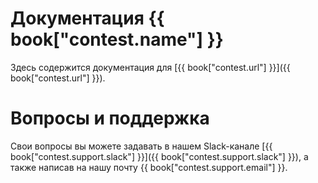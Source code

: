 # Документация {{ book["contest.name"] }}
Здесь содержится документация для [{{ book["contest.url"] }}]({{ book["contest.url"] }}).

# Вопросы и поддержка
Свои вопросы вы можете задавать в нашем Slack-канале [{{ book["contest.support.slack"] }}]({{ book["contest.support.slack"] }}), а также написав на нашу почту {{ book["contest.support.email"] }}.

